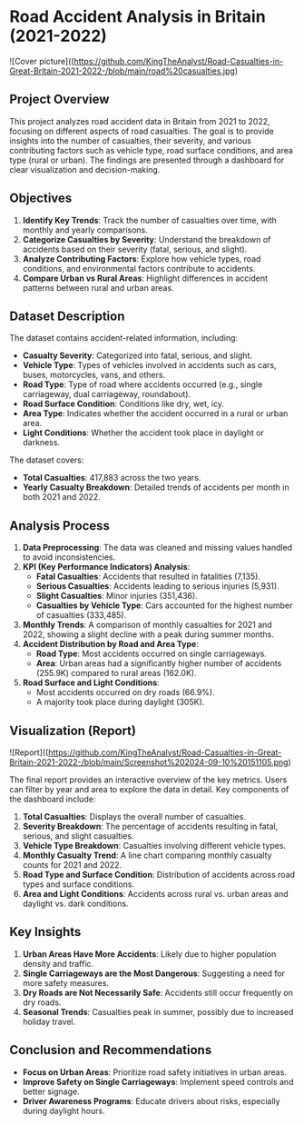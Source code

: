 # Road Accident Analysis in Britain (2021-2022)
![Cover picture]((https://github.com/KingTheAnalyst/Road-Casualties-in-Great-Britain-2021-2022-/blob/main/road%20casualties.jpg)


## Project Overview
This project analyzes road accident data in Britain from 2021 to 2022, focusing on different aspects of road casualties. The goal is to provide insights into the number of casualties, their severity, and various contributing factors such as vehicle type, road surface conditions, and area type (rural or urban). The findings are presented through a dashboard for clear visualization and decision-making.

## Objectives
1. **Identify Key Trends**: Track the number of casualties over time, with monthly and yearly comparisons.
2. **Categorize Casualties by Severity**: Understand the breakdown of accidents based on their severity (fatal, serious, and slight).
3. **Analyze Contributing Factors**: Explore how vehicle types, road conditions, and environmental factors contribute to accidents.
4. **Compare Urban vs Rural Areas**: Highlight differences in accident patterns between rural and urban areas.

## Dataset Description
The dataset contains accident-related information, including:
- **Casualty Severity**: Categorized into fatal, serious, and slight.
- **Vehicle Type**: Types of vehicles involved in accidents such as cars, buses, motorcycles, vans, and others.
- **Road Type**: Type of road where accidents occurred (e.g., single carriageway, dual carriageway, roundabout).
- **Road Surface Condition**: Conditions like dry, wet, icy.
- **Area Type**: Indicates whether the accident occurred in a rural or urban area.
- **Light Conditions**: Whether the accident took place in daylight or darkness.

The dataset covers:
- **Total Casualties**: 417,883 across the two years.
- **Yearly Casualty Breakdown**: Detailed trends of accidents per month in both 2021 and 2022.

## Analysis Process
1. **Data Preprocessing**: The data was cleaned and missing values handled to avoid inconsistencies.
2. **KPI (Key Performance Indicators) Analysis**:
   - **Fatal Casualties**: Accidents that resulted in fatalities (7,135).
   - **Serious Casualties**: Accidents leading to serious injuries (5,931).
   - **Slight Casualties**: Minor injuries (351,436).
   - **Casualties by Vehicle Type**: Cars accounted for the highest number of casualties (333,485).
3. **Monthly Trends**: A comparison of monthly casualties for 2021 and 2022, showing a slight decline with a peak during summer months.
4. **Accident Distribution by Road and Area Type**:
   - **Road Type**: Most accidents occurred on single carriageways.
   - **Area**: Urban areas had a significantly higher number of accidents (255.9K) compared to rural areas (162.0K).
5. **Road Surface and Light Conditions**:
   - Most accidents occurred on dry roads (66.9%).
   - A majority took place during daylight (305K).

## Visualization (Report)
![Report]((https://github.com/KingTheAnalyst/Road-Casualties-in-Great-Britain-2021-2022-/blob/main/Screenshot%202024-09-10%20151105.png)


The final report provides an interactive overview of the key metrics. Users can filter by year and area to explore the data in detail. Key components of the dashboard include:
1. **Total Casualties**: Displays the overall number of casualties.
2. **Severity Breakdown**: The percentage of accidents resulting in fatal, serious, and slight casualties.
3. **Vehicle Type Breakdown**: Casualties involving different vehicle types.
4. **Monthly Casualty Trend**: A line chart comparing monthly casualty counts for 2021 and 2022.
5. **Road Type and Surface Condition**: Distribution of accidents across road types and surface conditions.
6. **Area and Light Conditions**: Accidents across rural vs. urban areas and daylight vs. dark conditions.

## Key Insights
1. **Urban Areas Have More Accidents**: Likely due to higher population density and traffic.
2. **Single Carriageways are the Most Dangerous**: Suggesting a need for more safety measures.
3. **Dry Roads are Not Necessarily Safe**: Accidents still occur frequently on dry roads.
4. **Seasonal Trends**: Casualties peak in summer, possibly due to increased holiday travel.

## Conclusion and Recommendations
- **Focus on Urban Areas**: Prioritize road safety initiatives in urban areas.
- **Improve Safety on Single Carriageways**: Implement speed controls and better signage.
- **Driver Awareness Programs**: Educate drivers about risks, especially during daylight hours.



